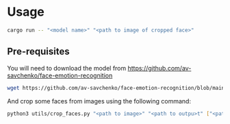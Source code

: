 # Usage

```bash
cargo run -- "<model name>" "<path to image of cropped face>"
```

## Pre-requisites

You will need to download the model from https://github.com/av-savchenko/face-emotion-recognition

```bash
wget https://github.com/av-savchenko/face-emotion-recognition/blob/main/models/affectnet_emotions/enet_b2_8_best.pt
```

And crop some faces from images using the following command:

```bash
python3 utils/crop_faces.py "<path to image>" "<path to outpu>t" ["<path to more outputs if multiple faces exist in image>"]
```
